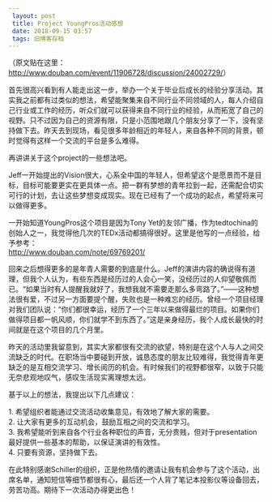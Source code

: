 ```yaml
---
 layout: post
 title: Project YoungPros活动感想
 date: 2018-09-15 03:57
 tags: 旧博客存档
---
```

（原文贴在这里：<http://www.douban.com/event/11906728/discussion/24002729/>）

首先很高兴看到有人能走出这一步，举办一个关于毕业后成长的经验分享活动。其实我之前都有过类似的想法，希望能聚集来自不同行业不同领域的人，每人介绍自己行业或工作的经历，听众们就可以获得来自不同行业的经验，从而拓宽了自己的视野。只不过因为自己的资源有限，只是小范围地跟几个朋友分享了一下，没有坚持做下去。昨天去到现场，看见很多年龄相近的年轻人，来自各种不同的背景，顿时觉得有这样一个交流的平台是多么难得。

再讲讲关于这个project的一些想法吧。

Jeff一开始提出的Vision很大，心系全中国的年轻人，但希望这个是愿景而不是目标，目标可能要更实在更具体一点。把一群有梦想的青年拉到一起，还需配合切实可行的计划，去让这些梦想变成现实。现在已经有了一个成功的起点，希望将来可以做得更多。

一开始知道YoungPros这个项目是因为Tony
Yet的友邻广播，作为tedtochina的创始人之一，我觉得他几次的TEDx活动都搞得很好。这里是他写的一点经验，给予参考：  
<http://www.douban.com/note/69769201/>

回来之后想得更多的是年青人需要的到底是什么。Jeff的演讲内容的确说得有道理，但我个人认为，有些东西是经历过的人会心一笑，没经历过的人仰望敬佩而已。“如果当时有人提醒我就好了，我想我就不需要走那么多弯路了。”——这种想法很有爱，不过另一方面要提个醒，失败也是一种难忘的经历。曾经一个项目经理对我们团队说：“你们都很幸运，经历了一个三年以来做得最烂的项目。如果你们做得项目都一帆风顺，你们就学不到东西了。”这是亲身经历，我个人成长最快的时间就是在这个项目的几个月里。

昨天的活动里我留意到，其实大家都很有交流的欲望，特别是在这个人与人之间交流缺乏的时代。在职场当中要碰到开放，诚恳态度的朋友比较难得，我觉得青年更缺乏的是互相交流学习、增长阅历的机会。有时候我们的视野都很窄，以致于只能无奈悲观地叹气，感叹生活现实离理想太远。

基于以上的想法，我提出以下几点建议：

1\. 希望组织者能通过交流活动收集意见，有效地了解大家的需要。  
2\. 让大家有更多的互动机会，鼓励互相之间的交流和学习。  
3\. 我希望能听到来自各个行业各种职位的声音，无分贵贱，但对于presentation最好提供一些基本的帮助，以保证演讲的有效性。  
4\. 只要有资源，坚持做下去。

在此特别感谢Schiller的组织，正是他热情的邀请让我有机会参与了这个活动，出席名单，通知短信等细节都很有心，最后还一个人背了笔记本投影仪等设备回去，劳苦功高。期待下一次活动办得更出色！

